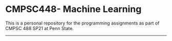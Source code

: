 # CMPSC448- Machine Learning 
This is a personal repository for the programming assignments as part of CMPSC 488 SP21 at Penn State. 

---
